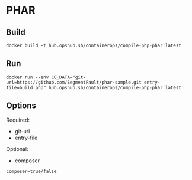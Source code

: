 # PHAR

## Build

```shell
docker build -t hub.opshub.sh/containerops/compile-php-phar:latest .
```

## Run

```shell
docker run --env CO_DATA="git-url=https://github.com/SegmentFault/phar-sample.git entry-file=build.php" hub.opshub.sh/containerops/compile-php-phar:latest
```

## Options

Required:

- git-url
- entry-file

Optional:

- composer

```shell
composer=true/false
```